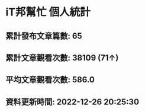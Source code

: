 # iT邦幫忙 個人統計
## 累計發布文章篇數: 65
## 累計文章觀看次數: 38109 (71↑)
## 平均文章觀看次數: 586.0
## 資料更新時間: 2022-12-26 20:25:30